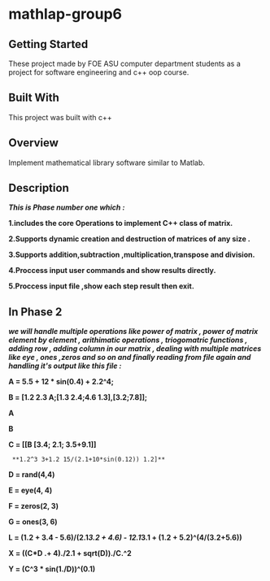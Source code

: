 # mathlap-group6

## Getting Started

These project made by FOE ASU computer department students as a project for software engineering and c++ oop course.

## Built With
This project was built with c++

## Overview
Implement mathematical library software similar to Matlab.

## Description
_**This is Phase number one which :**_

**1.includes the core Operations to implement C++ class of matrix.**

**2.Supports dynamic creation and 	destruction of matrices of any size .**

**3.Supports addition,subtraction ,multiplication,transpose and division.**

**4.Proccess input user commands and show results directly.**

**5.Proccess input file ,show each step result then exit.**

## In Phase 2 

_**we will handle multiple operations like power of matrix , power of matrix element by element , arithimatic operations , 
triogomatric functions , adding row , adding column in our matrix , dealing with multiple matrices like eye , ones ,zeros and so on
and finally reading from file again and handling it's output like this file :**_

**A = 5.5 + 12 * sin(0.4) + 2.2^4;**

**B = [1.2 2.3 A;[1.3 2.4;4.6 1.3],[3.2;7.8]];**

**A**

**B**

**C = [[B [3.4; 2.1; 3.5+9.1]]**

     **1.2^3 3+1.2 15/(2.1+10*sin(0.12)) 1.2]**
     
**D = rand(4,4)**

**E = eye(4, 4)**

**F = zeros(2, 3)**

**G = ones(3, 6)**

**L = (1.2 + 3.4 - 5.6)/(2.1*3.2 + 4.6) - 12.1*3.1 + (1.2 + 5.2)^(4/(3.2+5.6))**

**X = ((C*D .+ 4)./2.1 + sqrt(D))./C.^2**

**Y = (C^3 * sin(1./D))^(0.1)**


